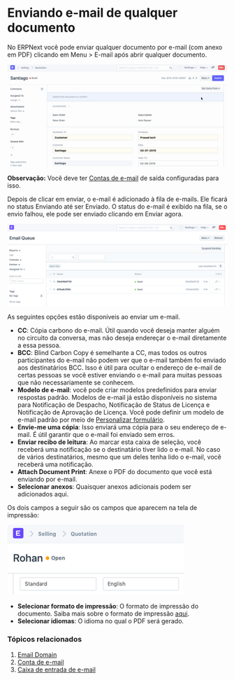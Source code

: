 # Enviando e-mail de qualquer documento


No ERPNext você pode enviar qualquer documento por e-mail (com anexo em PDF) clicando em Menu > E-mail após abrir qualquer documento.


![Enviar e-mail](/files/send-email.gif)


**Observação:** Você deve ter [Contas de e-mail](/docs/v13/user/manual/en/setting-up/email/email-account) de saída configuradas para isso.


Depois de clicar em enviar, o e-mail é adicionado à fila de e-mails. Ele ficará no status Enviando até ser Enviado. O status do e-mail é exibido na fila, se o envio falhou, ele pode ser enviado clicando em Enviar agora.


![Fila de e-mail](/files/email-queue.png)


As seguintes opções estão disponíveis ao enviar um e-mail.


* **CC**: Cópia carbono do e-mail. Útil quando você deseja manter alguém no circuito da conversa, mas não deseja endereçar o e-mail diretamente a essa pessoa.
* **BCC**: Blind Carbon Copy é semelhante a CC, mas todos os outros participantes do e-mail não podem ver que o e-mail também foi enviado aos destinatários BCC. Isso é útil para ocultar o endereço de e-mail de certas pessoas se você estiver enviando o e-mail para muitas pessoas que não necessariamente se conhecem.
* **Modelo de e-mail**: você pode criar modelos predefinidos para enviar respostas padrão. Modelos de e-mail já estão disponíveis no sistema para Notificação de Despacho, Notificação de Status de Licença e Notificação de Aprovação de Licença. Você pode definir um modelo de e-mail padrão por meio de [Personalizar formulário](/docs/v13/user/manual/en/customize-erpnext/customize-form).
* **Envie-me uma cópia**: Isso enviará uma cópia para o seu endereço de e-mail. É útil garantir que o e-mail foi enviado sem erros.
* **Enviar recibo de leitura**: Ao marcar esta caixa de seleção, você receberá uma notificação se o destinatário tiver lido o e-mail. No caso de vários destinatários, mesmo que um deles tenha lido o e-mail, você receberá uma notificação.
* **Attach Document Print**: Anexe o PDF do documento que você está enviando por e-mail.
* **Selecionar anexos**: Quaisquer anexos adicionais podem ser adicionados aqui.


Os dois campos a seguir são os campos que aparecem na tela de impressão:


![Opções de impressão de e-mail](/files/email-print-options.png)


* **Selecionar formato de impressão**: O formato de impressão do documento. Saiba mais sobre o formato de impressão [aqui](/docs/v13/user/manual/en/setting-up/print/print-format).
* **Selecionar idiomas**: O idioma no qual o PDF será gerado.


### Tópicos relacionados


1. [Email Domain](/docs/v13/user/manual/en/setting-up/email/email-domain)
2. [Conta de e-mail](/docs/v13/user/manual/en/setting-up/email/email-account)
3. [Caixa de entrada de e-mail](/docs/v13/user/manual/en/setting-up/email/email-inbox)